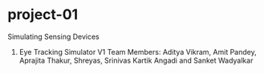 # project-01
Simulating Sensing Devices

1) Eye Tracking Simulator V1
Team Members: Aditya Vikram, Amit Pandey, Aprajita Thakur, Shreyas, Srinivas Kartik Angadi and Sanket Wadyalkar


